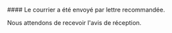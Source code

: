 #### Le courrier a été envoyé par lettre recommandée.

Nous attendons de recevoir l'avis de réception.
